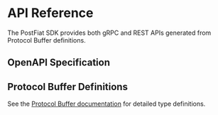 # API Reference

The PostFiat SDK provides both gRPC and REST APIs generated from Protocol Buffer definitions.

## OpenAPI Specification

<swagger-ui src="/pfsdk/generated/api/openapi_v2_generated.swagger.json"/>

## Protocol Buffer Definitions

See the [Protocol Buffer documentation](../generated/proto/index.md) for detailed type definitions.
